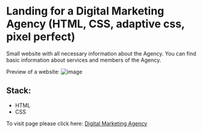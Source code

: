 <h1>Landing for a Digital Marketing Agency (HTML, CSS, adaptive css, pixel perfect)</h1>

Small website with all necessary information about the Agency. You can find basic information about services and members of the Agency. 

Preview of a website:
![image](https://github.com/user-attachments/assets/e9366164-dcfa-4a4f-9966-68ade174c2cc)


<h2>Stack:</h2>
<ul>
  <li>HTML</li>
  <li>CSS</li>
</ul>



To visit page please click here: <a href="mariaantoshina.github.io/DMALanding/">Digital Marketing Agency</a>
